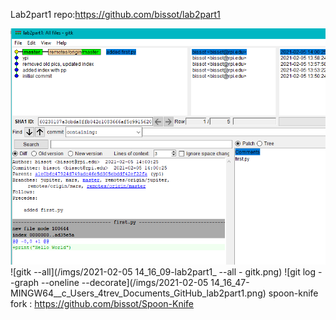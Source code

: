 Lab2part1 repo:https://github.com/bissot/lab2part1

![gitk](/imgs/gitk.png)
![gitk --all](/imgs/2021-02-05 14_16_09-lab2part1_ --all - gitk.png)
![git log --graph --oneline --decorate](/imgs/2021-02-05 14_16_47-MINGW64__c_Users_4trev_Documents_GitHub_lab2part1.png)
spoon-knife fork : https://github.com/bissot/Spoon-Knife